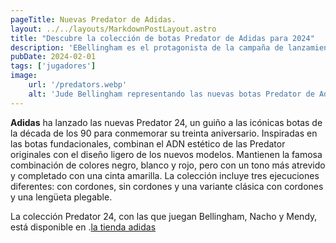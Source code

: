 ```yaml
---
pageTitle: Nuevas Predator de Adidas.
layout: ../../layouts/MarkdownPostLayout.astro
title: "Descubre la colección de botas Predator de Adidas para 2024"
description: 'EBellingham es el protagonista de la campaña de lanzamiento de estas botas, que ya están disponibles en tiendas adidas.'
pubDate: 2024-02-01
tags: ['jugadores']
image:
    url: '/predators.webp'
    alt: 'Jude Bellingham representando las nuevas botas Predator de Adidas.'
---
```

**Adidas** ha lanzado las nuevas Predator 24, un guiño a las icónicas botas de la década de los 90 para conmemorar su treinta aniversario. Inspiradas en las botas fundacionales, combinan el ADN estético de las Predator originales con el diseño ligero de los nuevos modelos. Mantienen la famosa combinación de colores negro, blanco y rojo, pero con un tono más atrevido y completado con una cinta amarilla. La colección incluye tres ejecuciones diferentes: con cordones, sin cordones y una variante clásica con cordones y una lengüeta plegable.

La colección Predator 24, con las que juegan Bellingham, Nacho y Mendy, está disponible en .[la tienda adidas](https://www.adidas.es/calzado-futbol)
